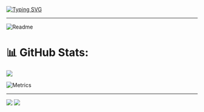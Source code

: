 [![Typing SVG](https://readme-typing-svg.demolab.com?font=Roboto&weight=700&size=24&duration=2000&pause=2000&vCenter=true&random=false&width=435&lines=Hi%2C+I'm+Sonat+%F0%9F%91%8B%F0%9F%8F%BB+;I'm+a+passionate+Frontend+Developer+%F0%9F%91%A9%F0%9F%8F%BB%E2%80%8D%F0%9F%92%BB)](https://git.io/typing-svg)
<hr />

![Readme](https://github.com/sonatipek/sonatipek/assets/80075444/4096f079-d88e-48cb-869c-f2ecdd1868e2)

# 📊 GitHub Stats:
![](https://github-readme-stats.vercel.app/api?username=sonatipek&theme=prussian&hide_border=true&include_all_commits=false&count_private=true)

![Metrics](https://metrics.lecoq.io/sonatipek?template=classic&base.header=0&base.activity=0&base.community=0&base.repositories=0&isocalendar=1&languages=1&habits=1&achievements=1&base=header%2C%20activity%2C%20community%2C%20repositories%2C%20metadata&base.indepth=false&base.hireable=false&base.skip=false&isocalendar=false&isocalendar.duration=half-year&languages=false&languages.limit=8&languages.threshold=0%25&languages.other=false&languages.colors=github&languages.sections=most-used&languages.indepth=false&languages.analysis.timeout=15&languages.analysis.timeout.repositories=7.5&languages.categories=markup%2C%20programming&languages.recent.categories=markup%2C%20programming&languages.recent.load=300&languages.recent.days=14&habits=false&habits.from=200&habits.days=14&habits.facts=true&habits.charts=false&habits.charts.type=classic&habits.trim=false&habits.languages.limit=8&habits.languages.threshold=0%25&achievements=false&achievements.threshold=C&achievements.secrets=true&achievements.display=detailed&achievements.limit=0&config.timezone=Europe%2FIstanbul)

---
[![](https://visitcount.itsvg.in/api?id=sonatipek&label=Profile%20Views&color=6&icon=6&pretty=true)](https://visitcount.itsvg.in)
![](https://hit.yhype.me/github/profile?user_id=80075444)
